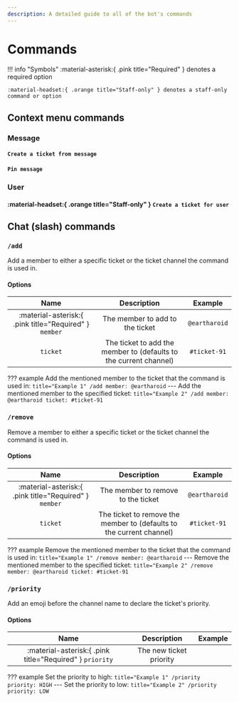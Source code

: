 ```yaml
---
description: A detailed guide to all of the bot's commands
---
```


# Commands

!!! info "Symbols"
	:material-asterisk:{ .pink title="Required" } denotes a required option

	:material-headset:{ .orange title="Staff-only" } denotes a staff-only command or option

## Context menu commands

### Message

#### `Create a ticket from message`

#### `Pin message`

### User

#### :material-headset:{ .orange title="Staff-only" } `Create a ticket for user`

## Chat (slash) commands

### `/add`

Add a member to either a specific ticket or the ticket channel the command is used in.  

#### Options

|                          Name                          |                            Description                            |    Example    |
| :----------------------------------------------------: | :---------------------------------------------------------------: | :-----------: |
| :material-asterisk:{ .pink title="Required" } `member` |                  The member to add to the ticket                  | `@eartharoid` |
|                        `ticket`                        | The ticket to add the member to (defaults to the current channel) | `#ticket-91`  |

??? example
	Add the mentioned member to the ticket that the command is used in:
	``` title="Example 1"
	/add member: @eartharoid
	```
	---
	Add the mentioned member to the specified ticket:
	``` title="Example 2"
	/add member: @eartharoid ticket: #ticket-91
	```
	
### `/remove`

Remove a member to either a specific ticket or the ticket channel the command is used in.  

#### Options

|                          Name                          |                            Description                               |    Example    |
| :----------------------------------------------------: | :------------------------------------------------------------------: | :-----------: |
| :material-asterisk:{ .pink title="Required" } `member` |                  The member to remove to the ticket                  | `@eartharoid` |
|                        `ticket`                        | The ticket to remove the member to (defaults to the current channel) | `#ticket-91`  |

??? example
	Remove the mentioned member to the ticket that the command is used in:
	``` title="Example 1"
	/remove member: @eartharoid
	```
	---
	Remove the mentioned member to the specified ticket:
	``` title="Example 2"
	/remove member: @eartharoid ticket: #ticket-91
	```

### `/priority`

Add an emoji before the channel name to declare the ticket's priority.

#### Options

|                          Name                            |                            Description                            |    Example    |
| :------------------------------------------------------: | :---------------------------------------------------------------: | :-----------: |
| :material-asterisk:{ .pink title="Required" } `priority` |                  The new ticket priority		               |               |

??? example
	Set the priority to high:
	``` title="Example 1"
	/priority priority: HIGH
	```
	---
	Set the priority to low:
	``` title="Example 2"
	/priority priority: LOW
	```
